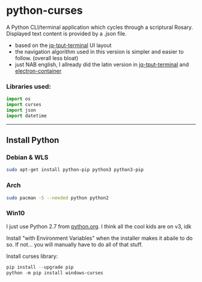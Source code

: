 # python-curses 

A Python CLI/terminal application which cycles through a scriptural Rosary. 
Displayed text content is  provided by a .json file.

* based on the [jq-tput-terminal](https://github.com/mezcel/jq-tput-terminal) UI layout
* the navigation algorithm used in this version is simpler and easier to follow. (overall less bloat)
* just NAB english, I allready did the latin version in [jq-tput-terminal](https://github.com/mezcel/jq-tput-terminal) and [electron-container](https://github.com/mezcel/electron-container)

### Libraries used:

```py
import os
import curses
import json
import datetime
```

---

## Install Python

### Debian & WLS

```sh
sudo apt-get install python-pip python3 python3-pip
```

### Arch
```sh
sudo pacman -S --needed python python2
```

### Win10

I just use Python 2.7 from [python.org](https://www.python.org/downloads/windows/). I think all the cool kids are on v3, idk

Install "with Environment Variables" when the installer makes it abaile to do so. If not... you will manually have to do all of that stuff.

Install curses library:
```ps1
pip install --upgrade pip
python -m pip install windows-curses
```